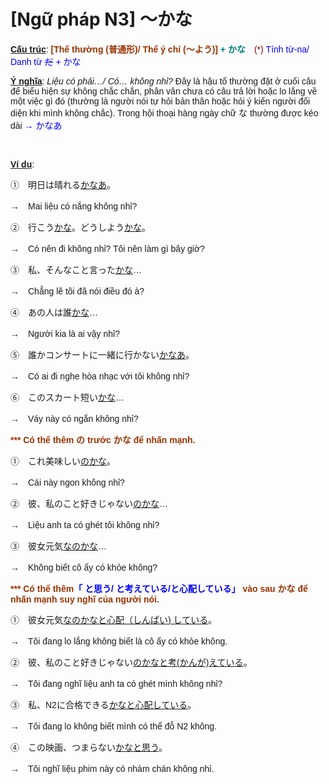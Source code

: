 # [Ngữ pháp N3] ～かな
<div class="entry-content">
<p><span style="font-family: arial, helvetica, sans-serif;"><span style="text-decoration: underline;"><strong>Cấu trúc</strong></span>:<strong><span style="color: #008080;"><span style="color: #993300;"> [Thể thường (普通形)/ Thể ý chí (～よう)]</span> + かな</span></strong>　<span style="color: #800000;">(*)<span style="color: #0000ff;"> Tính từ-na/ Danh từ <del>だ</del> + かな</span></span></span></p>
<p><span style="font-family: arial, helvetica, sans-serif;"><strong><span style="text-decoration: underline;">Ý nghĩa</span></strong>: <em>Liệu có phải…/ Có… không nhỉ?</em> Đây là hậu tố thường đặt ở cuối câu để biểu hiện sự không chắc chắn, phân vân chưa có câu trả lời hoặc lo lắng về một việc gì đó (thường là người nói tự hỏi bản thân hoặc hỏi ý kiến người đối diện khi mình không chắc). Trong hội thoại hàng ngày chữ な thường được kéo dài<span style="color: #0000ff;"> → かなあ</span></span></p>

<br/>
</p>
<p><span style="font-family: arial, helvetica, sans-serif;"><span style="text-decoration: underline;"><strong>Ví dụ</strong></span>:</span></p>
<p><span style="font-family: arial, helvetica, sans-serif;">①　明日は晴れる<span style="text-decoration: underline;">かなあ</span>。</span></p>
<p><span style="font-family: arial, helvetica, sans-serif;">→　Mai liệu có nắng không nhỉ?</span></p>
<p><span style="font-family: arial, helvetica, sans-serif;">②　行こう<span style="text-decoration: underline;">かな</span>。どうしよう<span style="text-decoration: underline;">かな</span>。</span></p>
<p><span style="font-family: arial, helvetica, sans-serif;">→　Có nên đi không nhỉ? Tôi nên làm gì bây giờ?</span></p>
<p><span style="font-family: arial, helvetica, sans-serif;">③　私、そんなこと言った<span style="text-decoration: underline;">かな</span>…</span></p>
<p><span style="font-family: arial, helvetica, sans-serif;">→　Chẳng lẽ tôi đã nói điều đó à?</span></p>
<p><span style="font-family: arial, helvetica, sans-serif;">④　あの人は誰<span style="text-decoration: underline;">かな</span>…</span></p>
<p><span style="font-family: arial, helvetica, sans-serif;">→　Người kia là ai vậy nhỉ?</span></p>
<p><span style="font-family: arial, helvetica, sans-serif;">⑤　誰かコンサートに一緒に行かない<span style="text-decoration: underline;">かなあ</span>。</span></p>
<p><span style="font-family: arial, helvetica, sans-serif;">→　Có ai đi nghe hòa nhạc với tôi không nhỉ?</span></p>
<p><span style="font-family: arial, helvetica, sans-serif;">⑥　このスカート短い<span style="text-decoration: underline;">かな</span>…</span></p>
<p><span style="font-family: arial, helvetica, sans-serif;">→　Váy này có ngắn không nhỉ?</span></p>
<p><span style="font-family: arial, helvetica, sans-serif;"><strong><span style="color: #993300;">*** Có thể thêm の trước かな để nhấn mạnh.</span></strong></span></p>
<p><span style="font-family: arial, helvetica, sans-serif;">①　これ美味しい<span style="text-decoration: underline;">のかな</span>。</span></p>
<p><span style="font-family: arial, helvetica, sans-serif;">→　Cái này ngon không nhỉ?</span></p>
<p><span style="font-family: arial, helvetica, sans-serif;">②　彼、私のこと好きじゃない<span style="text-decoration: underline;">のかな</span>…</span></p>
<p><span style="font-family: arial, helvetica, sans-serif;">→　Liệu anh ta có ghét tôi không nhỉ?</span></p>
<p><span style="font-family: arial, helvetica, sans-serif;">③　彼女元気<span style="text-decoration: underline;">なのかな</span>…</span></p>
<p><span style="font-family: arial, helvetica, sans-serif;">→　Không biết cô ấy có khỏe không?</span></p>
<p><strong><span style="font-family: arial, helvetica, sans-serif; color: #993300;">*** Có thể thêm<span style="color: #0000ff;">「</span> <span style="color: #0000ff;">と思う/ と考えている/と心配している」</span> vào sau かな để nhấn mạnh suy nghĩ của người nói.</span></strong></p>
<p><span style="font-family: arial, helvetica, sans-serif;">①　彼女元気<span style="text-decoration: underline;">なのかなと心配（しんぱい) している</span>。</span></p>
<p><span style="font-family: arial, helvetica, sans-serif;">→　Tôi đang lo lắng không biết là cô ấy có khỏe không.</span></p>
<p><span style="font-family: arial, helvetica, sans-serif;">②　彼、私のこと好きじゃない<span style="text-decoration: underline;">のかなと考(かんが)えている</span>。</span></p>
<p><span style="font-family: arial, helvetica, sans-serif;">→　Tôi đang nghĩ liệu anh ta có ghét mình không nhỉ?</span></p>
<p><span style="font-family: arial, helvetica, sans-serif;">③　私、N2に合格できる<span style="text-decoration: underline;">かなと心配している</span>。</span></p>
<p><span style="font-family: arial, helvetica, sans-serif;">→　Tôi đang lo không biết mình có thể đỗ N2 không.</span></p>
<p><span style="font-family: arial, helvetica, sans-serif;">④　この映画、つまらない<span style="text-decoration: underline;">かなと思う</span>。</span></p>
<p><span style="font-family: arial, helvetica, sans-serif;">→　Tôi nghĩ liệu phim này có nhàm chán không nhỉ.</span></p>

</div>